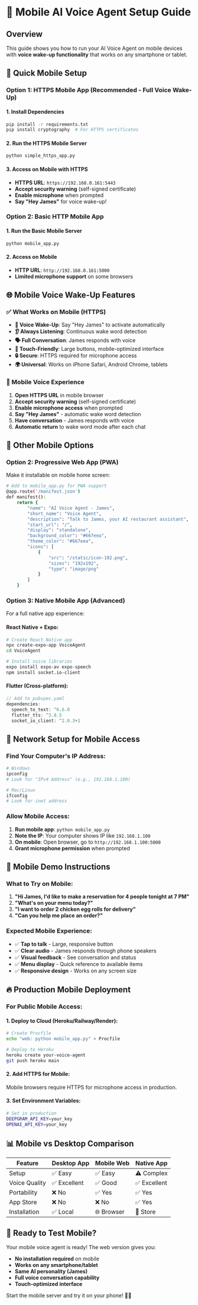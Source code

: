 # 📱 Mobile AI Voice Agent Setup Guide

## Overview
This guide shows you how to run your AI Voice Agent on mobile devices with **voice wake-up functionality** that works on any smartphone or tablet.

## 🚀 Quick Mobile Setup

### Option 1: HTTPS Mobile App (Recommended - Full Voice Wake-Up)

#### 1. Install Dependencies
```bash
pip install -r requirements.txt
pip install cryptography  # For HTTPS certificates
```

#### 2. Run the HTTPS Mobile Server
```bash
python simple_https_app.py
```

#### 3. Access on Mobile with HTTPS
- **HTTPS URL**: `https://192.168.0.161:5443`
- **Accept security warning** (self-signed certificate)
- **Enable microphone** when prompted
- **Say "Hey James"** for voice wake-up!

### Option 2: Basic HTTP Mobile App

#### 1. Run the Basic Mobile Server
```bash
python mobile_app.py
```

#### 2. Access on Mobile
- **HTTP URL**: `http://192.168.0.161:5000`
- **Limited microphone support** on some browsers

## 🌐 Mobile Voice Wake-Up Features

### ✅ What Works on Mobile (HTTPS)

- **🎤 Voice Wake-Up**: Say "Hey James" to activate automatically
- **👂 Always Listening**: Continuous wake word detection
- **🗣️ Full Conversation**: James responds with voice
- **📱 Touch-Friendly**: Large buttons, mobile-optimized interface
- **🔒 Secure**: HTTPS required for microphone access
- **🌍 Universal**: Works on iPhone Safari, Android Chrome, tablets

### 🎯 Mobile Voice Experience

1. **Open HTTPS URL** in mobile browser
2. **Accept security warning** (self-signed certificate)
3. **Enable microphone access** when prompted
4. **Say "Hey James"** - automatic wake word detection
5. **Have conversation** - James responds with voice
6. **Automatic return** to wake word mode after each chat

## 📱 Other Mobile Options

### Option 2: Progressive Web App (PWA)
Make it installable on mobile home screen:

```bash
# Add to mobile_app.py for PWA support
@app.route('/manifest.json')
def manifest():
    return {
        "name": "AI Voice Agent - James",
        "short_name": "Voice Agent",
        "description": "Talk to James, your AI restaurant assistant",
        "start_url": "/",
        "display": "standalone",
        "background_color": "#667eea",
        "theme_color": "#667eea",
        "icons": [
            {
                "src": "/static/icon-192.png",
                "sizes": "192x192",
                "type": "image/png"
            }
        ]
    }
```

### Option 3: Native Mobile App (Advanced)
For a full native app experience:

#### React Native + Expo:
```bash
# Create React Native app
npx create-expo-app VoiceAgent
cd VoiceAgent

# Install voice libraries
expo install expo-av expo-speech
npm install socket.io-client
```

#### Flutter (Cross-platform):
```dart
// Add to pubspec.yaml
dependencies:
  speech_to_text: ^6.6.0
  flutter_tts: ^3.8.5
  socket_io_client: ^2.0.3+1
```

## 🔧 Network Setup for Mobile Access

### Find Your Computer's IP Address:
```bash
# Windows
ipconfig
# Look for "IPv4 Address" (e.g., 192.168.1.100)

# Mac/Linux  
ifconfig
# Look for inet address
```

### Allow Mobile Access:
1. **Run mobile app**: `python mobile_app.py`
2. **Note the IP**: Your computer shows IP like `192.168.1.100`
3. **On mobile**: Open browser, go to `http://192.168.1.100:5000`
4. **Grant microphone permission** when prompted

## 🌟 Mobile Demo Instructions

### What to Try on Mobile:
1. **"Hi James, I'd like to make a reservation for 4 people tonight at 7 PM"**
2. **"What's on your menu today?"**
3. **"I want to order 2 chicken egg rolls for delivery"**
4. **"Can you help me place an order?"**

### Expected Mobile Experience:
- ✅ **Tap to talk** - Large, responsive button
- ✅ **Clear audio** - James responds through phone speakers
- ✅ **Visual feedback** - See conversation and status
- ✅ **Menu display** - Quick reference to available items
- ✅ **Responsive design** - Works on any screen size

## 🔥 Production Mobile Deployment

### For Public Mobile Access:

#### 1. Deploy to Cloud (Heroku/Railway/Render):
```bash
# Create Procfile
echo "web: python mobile_app.py" > Procfile

# Deploy to Heroku
heroku create your-voice-agent
git push heroku main
```

#### 2. Add HTTPS for Mobile:
Mobile browsers require HTTPS for microphone access in production.

#### 3. Set Environment Variables:
```bash
# Set in production
DEEPGRAM_API_KEY=your_key
OPENAI_API_KEY=your_key
```

## 📊 Mobile vs Desktop Comparison

| Feature | Desktop App | Mobile Web | Native App |
|---------|-------------|------------|------------|
| Setup | ✅ Easy | ✅ Easy | ⚠️ Complex |
| Voice Quality | ✅ Excellent | ✅ Good | ✅ Excellent |
| Portability | ❌ No | ✅ Yes | ✅ Yes |
| App Store | ❌ No | ❌ No | ✅ Yes |
| Installation | ✅ Local | 🌐 Browser | 📱 Store |

## 🎉 Ready to Test Mobile?

Your mobile voice agent is ready! The web version gives you:
- **No installation required** on mobile
- **Works on any smartphone/tablet**
- **Same AI personality (James)**
- **Full voice conversation capability**
- **Touch-optimized interface**

Start the mobile server and try it on your phone! 📱🎤

